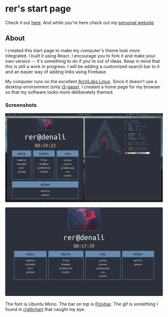# rer's start page

Check it out [here](http://reroche.github.io/startpage).
And while you're here check out my [personal website](http://reroche.github.io).

## About

I created this start page to make my computer's theme look more integrated. I built it using React. I encourage you to fork it and make your own version -- it's something to do if you're out of ideas. Keep in mind that this is still a work in progress. I will be adding a customized search bar to it and an easier way of adding links using Firebase. 

My computer runs on the excellent [ArchLabs Linux](http://archlabslinux.com). Since it doesn't use a desktop environment (only [i3-gaps](http://https://github.com/Airblader/i3)), I created a home page for my browser so that my software looks more deliberately themed.

### Screenshots

![](img/screenshot-with-terminal.png)

![](img/screenshot.png)

The font is _Ubuntu Mono_. The bar on top is [Polybar](https://github.com/jaagr/polybar/). The gif is something I found in [r/glitchart](https://www.reddit.com/r/glitch_art/comments/60u5q0/smoking_girl/) that caught my eye. 
